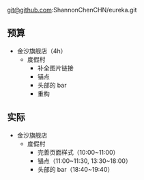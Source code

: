 
git@github.com:ShannonChenCHN/eureka.git


## 预算

- 金沙旗舰店（4h）
  - 度假村
    - 补全图片链接
    - 锚点
    - 头部的 bar
    - 重构

## 实际


- 金沙旗舰店
  - 度假村
    - 完善页面样式（10:00~11:00）
    - 锚点（11:00~11:30, 13:30~18:00）
    - 头部的 bar（18:40~19:40）